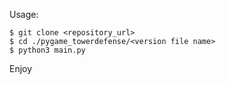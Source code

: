Usage:

```
$ git clone <repository_url>
$ cd ./pygame_towerdefense/<version file name>
$ python3 main.py
```

Enjoy
